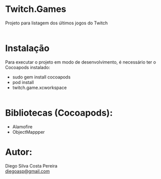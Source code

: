# Twitch.Games
Projeto para listagem dos últimos jogos do Twitch <br /><br />

# Instalação
Para executar o projeto em modo de desenvolvimento, é necessário ter o Cocoapods instalado:<br />
- sudo gem install cocoapods <br />
- pod install <br />
- twitch.game.xcworkspace<br /><br />

# Bibliotecas (Cocoapods):
- Alamofire
- ObjectMappper

# Autor:
Diego Silva Costa Pereira <br />
diegoasp@gmail.com
